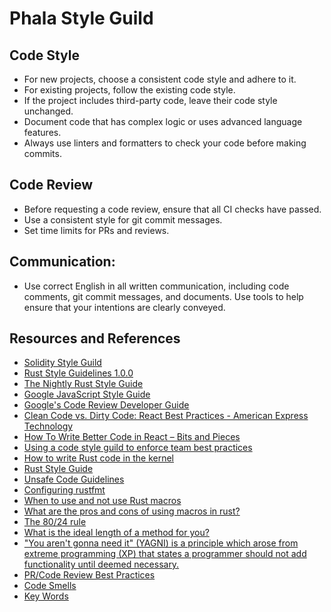 # Phala Style Guild

## Code Style

- For new projects, choose a consistent code style and adhere to it.
- For existing projects, follow the existing code style.
- If the project includes third-party code, leave their code style unchanged.
- Document code that has complex logic or uses advanced language features.
- Always use linters and formatters to check your code before making commits.

## Code Review

- Before requesting a code review, ensure that all CI checks have passed.
- Use a consistent style for git commit messages.
- Set time limits for PRs and reviews.

## Communication:

- Use correct English in all written communication, including code comments, git commit messages, and documents. Use tools to help ensure that your intentions are clearly conveyed.

## Resources and References

- [Solidity Style Guild](https://docs.soliditylang.org/en/v0.8.17/style-guide.html)
- [Rust Style Guidelines 1.0.0](https://doc.rust-lang.org/1.0.0/style/README.html)
- [The Nightly Rust Style Guide](https://doc.rust-lang.org/nightly/style-guide/index.html)
- [Google JavaScript Style Guide](https://google.github.io/styleguide/jsguide.html)
- [Google's Code Review Developer Guide](https://google.github.io/eng-practices/review/)
- [Clean Code vs. Dirty Code: React Best Practices - American Express Technology](https://americanexpress.io/clean-code-dirty-code/)
- [How To Write Better Code in React – Bits and Pieces](https://blog.bitsrc.io/how-to-write-better-code-in-react-best-practices-b8ca87d462b0)
- [Using a code style guild to enforce team best practices](https://www.scraggo.com/code-style-guide/)
- [How to write Rust code in the kernel](https://www.kernel.org/doc/html/latest/rust/coding-guidelines.html)
- [Rust Style Guide](https://github.com/rust-dev-tools/fmt-rfcs/blob/master/guide/guide.md)
- [Unsafe Code Guidelines](https://github.com/rust-lang/unsafe-code-guidelines/)
- [Configuring rustfmt](https://github.com/rust-lang/rustfmt#configuring-rustfmt)
- [When to use and not use Rust macros](https://subscription.packtpub.com/book/application-development/9781838828103/9/ch09lvl1sec76/when-to-use-and-not-use-rust-macros)
- [What are the pros and cons of using macros in rust?](https://www.reddit.com/r/rust/comments/taxfe3/what_are_the_pros_and_cons_of_using_macros_in_rust/)
- [The 80/24 rule](https://blog.ploeh.dk/2019/11/04/the-80-24-rule/)
- [What is the ideal length of a method for you?](https://softwareengineering.stackexchange.com/questions/133404/what-is-the-ideal-length-of-a-method-for-you)
- ["You aren't gonna need it" (YAGNI) is a principle which arose from extreme programming (XP) that states a programmer should not add functionality until deemed necessary.](https://en.wikipedia.org/wiki/You_aren%27t_gonna_need_it)
- [PR/Code Review Best Practices](https://dev.to/nirajkvinit/pr-code-review-best-practices-5363)
- [Code Smells](https://blog.codinghorror.com/code-smells/)
- [Key Words](https://www.rfc-editor.org/rfc/rfc2119)
